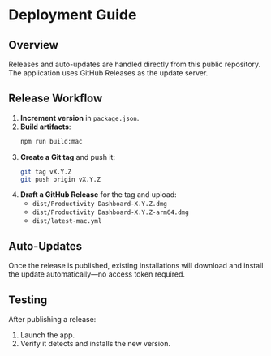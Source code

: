# Deployment Guide

## Overview
Releases and auto-updates are handled directly from this public repository.
The application uses GitHub Releases as the update server.

## Release Workflow
1. **Increment version** in `package.json`.
2. **Build artifacts**:
   ```bash
   npm run build:mac
   ```
3. **Create a Git tag** and push it:
   ```bash
   git tag vX.Y.Z
   git push origin vX.Y.Z
   ```
4. **Draft a GitHub Release** for the tag and upload:
   - `dist/Productivity Dashboard-X.Y.Z.dmg`
   - `dist/Productivity Dashboard-X.Y.Z-arm64.dmg`
   - `dist/latest-mac.yml`

## Auto-Updates
Once the release is published, existing installations will download and
install the update automatically—no access token required.

## Testing
After publishing a release:
1. Launch the app.
2. Verify it detects and installs the new version.
